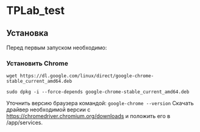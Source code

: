 # TPLab_test

## Установка 
Перед первым запуском необходимо:

### Установить Chrome

```wget https://dl.google.com/linux/direct/google-chrome-stable_current_amd64.deb```

```sudo dpkg -i --force-depends google-chrome-stable_current_amd64.deb```

Уточнить версию браузера командой: ```google-chrome --version``` 
Скачать драйвер необходимой версии с https://chromedriver.chromium.org/downloads 
и положить его в /app/services.